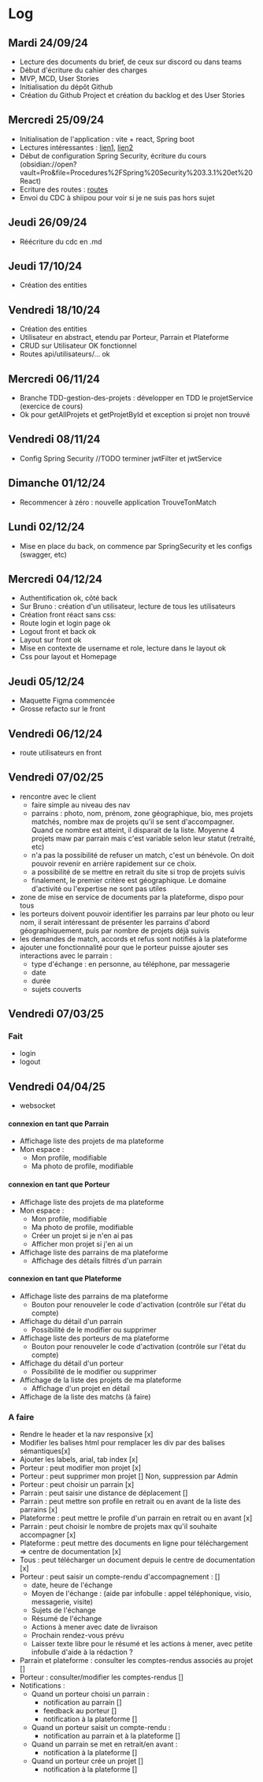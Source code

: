 # Log

## Mardi 24/09/24
- Lecture des documents du brief, de ceux sur discord ou dans teams
- Début d'écriture du cahier des charges
- MVP, MCD, User Stories
- Initialisation du dépôt Github
- Création du Github Project et création du backlog et des User Stories

## Mercredi 25/09/24
- Initialisation de l'application : vite + react, Spring boot
- Lectures intéressantes : [lien1](https://vectorlinux.com/spring-security-login-page-with-react/), [lien2](https://mossaabfrifita.github.io/docs/Spring%20Framework/spring)
- Début de configuration Spring Security, écriture du cours (obsidian://open?vault=Pro&file=Procedures%2FSpring%20Security%203.3.1%20et%20React)
- Ecriture des routes : [routes](../routes.md)
- Envoi du CDC à shiipou pour voir si je ne suis pas hors sujet

## Jeudi 26/09/24
- Réécriture du cdc en .md

## Jeudi 17/10/24
- Création des entities

## Vendredi 18/10/24
- Création des entities
- Utilisateur en abstract, etendu par Porteur, Parrain et Plateforme
- CRUD sur Utilisateur OK fonctionnel
- Routes api/utilisateurs/... ok

## Mercredi 06/11/24
- Branche TDD-gestion-des-projets : développer en TDD le projetService (exercice de cours)
- Ok pour getAllProjets et getProjetById et exception si projet non trouvé

## Vendredi 08/11/24
- Config Spring Security //TODO terminer jwtFilter et jwtService

## Dimanche 01/12/24
- Recommencer à zéro : nouvelle application TrouveTonMatch

## Lundi 02/12/24
- Mise en place du back, on commence par SpringSecurity et les configs (swagger, etc)

## Mercredi 04/12/24
- Authentification ok, côté back
- Sur Bruno : création d'un utilisateur, lecture de tous les utilisateurs
- Création front réact sans css: 
- Route login et login page ok
- Logout front et back ok
- Layout sur front ok
- Mise en contexte de username et role, lecture dans le layout ok
- Css pour layout et Homepage

## Jeudi 05/12/24
- Maquette Figma commencée
- Grosse refacto sur le front

## Vendredi 06/12/24
- route utilisateurs en front

## Vendredi 07/02/25
- rencontre avec le client
  - faire simple au niveau des nav
  - parrains : photo, nom, prénom, zone géographique, bio, mes projets matchés, nombre max de projets qu'il se sent d'accompagner. Quand ce nombre est atteint, il disparait de la liste. Moyenne 4 projets maw par parrain mais c'est variable selon leur statut (retraité, etc)
  - n'a pas la possibilité de refuser un match, c'est un bénévole. On doit pouvoir revenir en arrière rapidement sur ce choix.
  - a possibilité de se mettre en retrait du site si trop de projets suivis
  - finalement, le premier critère est géographique. Le domaine d'activité ou l'expertise ne sont pas utiles
- zone de mise en service de documents par la plateforme, dispo pour tous 
- les porteurs doivent pouvoir identifier les parrains par leur photo ou leur nom, il serait intéressant de présenter les parrains d'abord géographiquement, puis par nombre de projets déjà suivis
- les demandes de match, accords et refus sont notifiés à la plateforme
- ajouter une fonctionnalité pour que le porteur puisse ajouter ses interactions avec le parrain : 
  - type d'échange : en personne, au téléphone, par messagerie
  - date
  - durée
  - sujets couverts

## Vendredi 07/03/25

### Fait
- login
- logout

## Vendredi 04/04/25
- websocket

#### connexion en tant que Parrain
  - Affichage liste des projets de ma plateforme
  - Mon espace :
    - Mon profile, modifiable
    - Ma photo de profile, modifiable 
#### connexion en tant que Porteur
- Affichage liste des projets de ma plateforme
- Mon espace :
  - Mon profile, modifiable
  - Ma photo de profile, modifiable
  - Créer un projet si je n'en ai pas
  - Afficher mon projet si j'en ai un
- Affichage liste des parrains de ma plateforme
  - Affichage des détails filtrés d'un parrain
#### connexion en tant que Plateforme
- Affichage liste des parrains de ma plateforme
  - Bouton pour renouveler le code d'activation (contrôle sur l'état du compte)
- Affichage du détail d'un parrain
  - Possibilité de le modifier ou supprimer
- Affichage liste des porteurs de ma plateforme
  - Bouton pour renouveler le code d'activation (contrôle sur l'état du compte)
- Affichage du détail d'un porteur
  - Possibilité de le modifier ou supprimer
- Affichage de la liste des projets de ma plateforme
  - Affichage d'un projet en détail
- Affichage de la liste des matchs (à faire)

### A faire
- Rendre le header et la nav responsive [x]
- Modifier les balises html pour remplacer les div par des balises sémantiques[x]
- Ajouter les labels, arial, tab index [x]
- Porteur : peut modifier mon projet [x]
- Porteur : peut supprimer mon projet [] Non, suppression par Admin
- Porteur : peut choisir un parrain [x]
- Parrain : peut saisir une distance de déplacement []
- Parrain : peut mettre son profile en retrait ou en avant de la liste des parrains [x]
- Plateforme : peut mettre le profile d'un parrain en retrait ou en avant [x]
- Parrain : peut choisir le nombre de projets max qu'il souhaite accompagner [x]
- Plateforme : peut mettre des documents en ligne pour téléchargement => centre de documentation [x]
- Tous : peut télécharger un document depuis le centre de documentation [x]
- Porteur : peut saisir un compte-rendu d'accompagnement : []
  - date, heure de l'échange
  - Moyen de l'échange :  (aide par infobulle : appel téléphonique, visio, messagerie, visite)
  - Sujets de l'échange
  - Résumé de l'échange
  - Actions à mener avec date de livraison
  - Prochain rendez-vous prévu
  - Laisser texte libre pour le résumé et les actions à mener, avec petite infobulle d'aide à la rédaction ?
- Parrain et plateforme : consulter les comptes-rendus associés au projet []
- Porteur : consulter/modifier les comptes-rendus []
- Notifications : 
  - Quand un porteur choisi un parrain :
    - notification au parrain []
    - feedback au porteur []
    - notification à la plateforme []
  - Quand un porteur saisit un compte-rendu :
    - notification au parrain et à la plateforme []
  - Quand un parrain se met en retrait/en avant :
    - notification à la plateforme []
  - Quand un porteur crée un projet []
    - notification à la plateforme []

